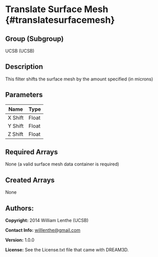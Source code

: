 Translate Surface Mesh {#translatesurfacemesh}
=====

## Group (Subgroup) ##
UCSB (UCSB)


## Description ##
This filter shifts the surface mesh by the amount specified (in microns)

## Parameters ##
| Name    | Type |
|---------|------|
| X Shift | Float |
| Y Shift | Float |
| Z Shift | Float |

## Required Arrays ##

None (a valid surface mesh data container is required)


## Created Arrays ##

None


## Authors: ##

**Copyright:** 2014 William Lenthe (UCSB)

**Contact Info:** willlenthe@gmail.com

**Version:** 1.0.0

**License:**  See the License.txt file that came with DREAM3D.


